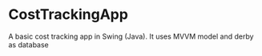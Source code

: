 # CostTrackingApp
A basic cost tracking app in Swing (Java). It uses MVVM model and derby as database
